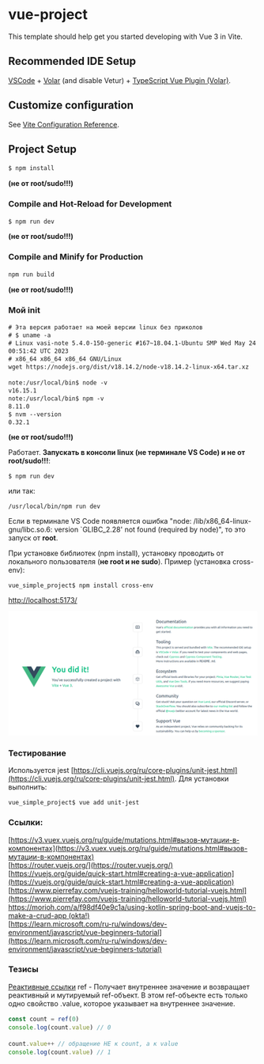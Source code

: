 # vue-project

This template should help get you started developing with Vue 3 in Vite.

## Recommended IDE Setup

[VSCode](https://code.visualstudio.com/) + [Volar](https://marketplace.visualstudio.com/items?itemName=Vue.volar) (and disable Vetur) + [TypeScript Vue Plugin (Volar)](https://marketplace.visualstudio.com/items?itemName=Vue.vscode-typescript-vue-plugin).

## Customize configuration

See [Vite Configuration Reference](https://vitejs.dev/config/).

## Project Setup

```sh
$ npm install
```

**(не от root/sudo!!!)**

### Compile and Hot-Reload for Development

```sh
$ npm run dev
```
**(не от root/sudo!!!)**

### Compile and Minify for Production

```sh
npm run build
```
**(не от root/sudo!!!)**

### Мой init

````shell
# Эта версия работает на моей версии linux без приколов
# $ uname -a
# Linux vasi-note 5.4.0-150-generic #167~18.04.1-Ubuntu SMP Wed May 24 00:51:42 UTC 2023 
# x86_64 x86_64 x86_64 GNU/Linux
wget https://nodejs.org/dist/v18.14.2/node-v18.14.2-linux-x64.tar.xz

note:/usr/local/bin$ node -v
v16.15.1
note:/usr/local/bin$ npm -v
8.11.0
$ nvm --version
0.32.1
````
**(не от root/sudo!!!)**

Работает. **Запускать в консоли linux (не терминале VS Code) и не от root/sudo!!!**:

````shell
$ npm run dev
````

или так:

````shell
/usr/local/bin/npm run dev
````

Если в терминале VS Code появляется ошибка "node: /lib/x86_64-linux-gnu/libc.so.6: version `GLIBC_2.28' not found (required by node)", то это запуск от **root**.

При установке библиотек (npm install), установку проводить от локального пользователя (**не root и не sudo**). Пример (установка cross-env):

````shell
vue_simple_project$ npm install cross-env
````

[http://localhost:5173/](http://localhost:5173/)

![Результат](doc/start_screen.png)

### Тестирование

Используется jest [https://cli.vuejs.org/ru/core-plugins/unit-jest.html](https://cli.vuejs.org/ru/core-plugins/unit-jest.html). Для установки выполнить:

````shell
vue_simple_project$ vue add unit-jest
````

### Ссылки:

[https://v3.vuex.vuejs.org/ru/guide/mutations.html#вызов-мутации-в-компонентах](https://v3.vuex.vuejs.org/ru/guide/mutations.html#вызов-мутации-в-компонентах)<br/>
[https://router.vuejs.org/](https://router.vuejs.org/)
[https://vuejs.org/guide/quick-start.html#creating-a-vue-application](https://vuejs.org/guide/quick-start.html#creating-a-vue-application)<br/>
[https://www.pierrefay.com/vuejs-training/helloworld-tutorial-vuejs.html](https://www.pierrefay.com/vuejs-training/helloworld-tutorial-vuejs.html)<br/>
[https://morioh.com/a/f98df40e9c1a/using-kotlin-spring-boot-and-vuejs-to-make-a-crud-app (okta!)](https://morioh.com/a/f98df40e9c1a/using-kotlin-spring-boot-and-vuejs-to-make-a-crud-app)<br/>
[https://learn.microsoft.com/ru-ru/windows/dev-environment/javascript/vue-beginners-tutorial](https://learn.microsoft.com/ru-ru/windows/dev-environment/javascript/vue-beginners-tutorial)

### Тезисы

[Реактивные ссылки](https://v3.ru.vuejs.org/ru/api/refs-api.html#реактивные-ref-ссылки)
ref - Получает внутреннее значение и возвращает реактивный и мутируемый ref-объект. В этом ref-объекте есть только одно свойство .value, которое указывает на внутреннее значение.

````js
const count = ref(0)
console.log(count.value) // 0

count.value++ // обращение НЕ к count, а к value
console.log(count.value) // 1
````
